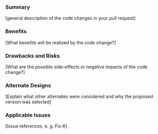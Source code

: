 ### Summary

[general description of the code changes in your pull request]

### Benefits

[What benefits will be realized by the code change?]

### Drawbacks and Risks 

[What are the possible side-effects or negative impacts of the code change?]

### Alternate Designs

[Explain what other alternates were considered and why the proposed version was selected]

### Applicable Issues

[Issue references, e. g. Fix #<issue-id>]
